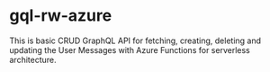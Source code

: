 # gql-rw-azure

This is basic CRUD GraphQL API for fetching, creating, deleting and updating the User Messages with Azure Functions for serverless architecture.
